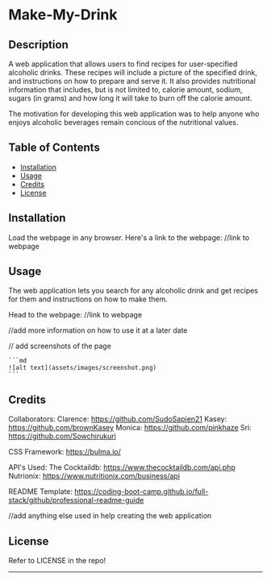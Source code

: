 # Make-My-Drink

## Description
A web application that allows users to find recipes for user-specified alcoholic drinks. These recipes will include a picture of the specified drink, and instructions on how to prepare and serve it. It also provides nutritional information that includes, but is not limited to, calorie amount, sodium, sugars (in grams) and how long it will take to burn off the calorie amount.

The motivation for developing this web application was to help anyone who enjoys alcoholic beverages remain concious of the nutritional values.

## Table of Contents

- [Installation](#installation)
- [Usage](#usage)
- [Credits](#credits)
- [License](#license)

## Installation
Load the webpage in any browser. Here's a link to the webpage: //link to webpage

## Usage
The web application lets you search for any alcoholic drink and get recipes for them and instructions on how to make them.

Head to the webpage: //link to webpage

//add more information on how to use it at a later date


// add screenshots of the page

    ```md
    ![alt text](assets/images/screenshot.png)
    ```

## Credits

Collaborators:
Clarence: https://github.com/SudoSapien21 
Kasey: https://github.com/brownKasey
Monica: https://github.com/pinkhaze
Sri: https://github.com/Sowchirukuri

CSS Framework: https://bulma.io/

API's Used:
The Cocktaildb: https://www.thecocktaildb.com/api.php
Nutrionix: https://www.nutritionix.com/business/api

README Template:
https://coding-boot-camp.github.io/full-stack/github/professional-readme-guide

//add anything else used in help creating the web application

## License
Refer to LICENSE in the repo!

---